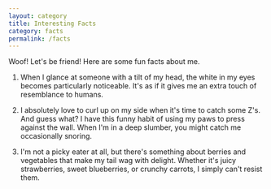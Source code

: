 ```yaml
---
layout: category
title: Interesting Facts
category: facts
permalink: /facts
---
```


Woof! Let's be friend! Here are some fun facts about me.

1. When I glance at someone with a tilt of my head, the white in my eyes becomes particularly noticeable.
   It's as if it gives me an extra touch of resemblance to humans.

2. I absolutely love to curl up on my side when it's time to catch some Z's. And guess what? I have this
   funny habit of using my paws to press against the wall. When I'm in a deep slumber, you might catch me
   occasionally snoring.

3. I'm not a picky eater at all, but there's something about berries and vegetables that make my tail wag
   with delight. Whether it's juicy strawberries, sweet blueberries, or crunchy carrots, I simply can't resist
   them.
